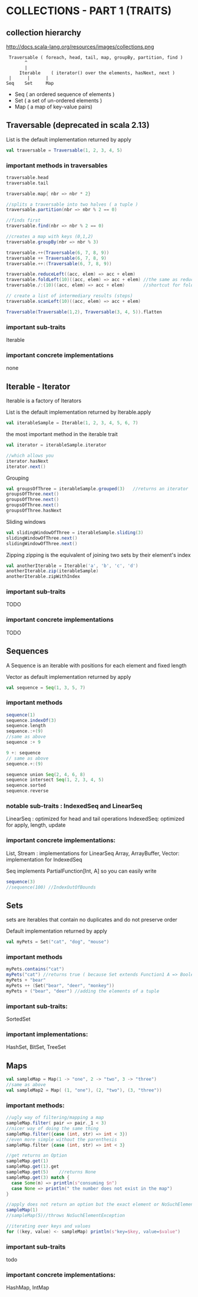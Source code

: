 # COLLECTIONS - PART 1 (TRAITS)

## collection hierarchy
http://docs.scala-lang.org/resources/images/collections.png

     Traversable ( foreach, head, tail, map, groupBy, partition, find )
           ^
           |
         Iterable    ( iterator() over the elements, hasNext, next )
     |      |      |
    Seq    Set     Map

 * Seq ( an ordered sequence of elements )
 * Set ( a set of un-ordered elements )
 * Map ( a map of key-value pairs)

## Traversable (deprecated in scala 2.13)
List is the default implementation returned by apply
```scala mdoc 
val traversable = Traversable(1, 2, 3, 4, 5) 
```

### important methods in traversables
```scala mdoc
traversable.head 
traversable.tail 

traversable.map{ nbr => nbr * 2}

//splits a traversable into two halves ( a tuple )
traversable.partition(nbr => nbr % 2 == 0) 

//finds first
traversable.find(nbr => nbr % 2 == 0)

//creates a map with keys (0,1,2) 
traversable.groupBy(nbr => nbr % 3) 

traversable.++(Traversable(6, 7, 8, 9)) 
traversable ++ Traversable(6, 7, 8, 9)
traversable.++:(Traversable(6, 7, 8, 9))  

traversable.reduceLeft((acc, elem) => acc + elem)   
traversable.foldLeft(10)((acc, elem) => acc + elem) //the same as reduce but starting with 10
traversable./:(10)((acc, elem) => acc + elem)       //shortcut for fold left

// create a list of intermediary results (steps)
traversable.scanLeft(10)((acc, elem) => acc + elem)  

Traversable(Traversable(1,2), Traversable(3, 4, 5)).flatten
```
### important sub-traits 
 Iterable

### important concrete implementations 
 none

## Iterable - Iterator
Iterable is a factory of Iterators

List is the default implementation returned by Iterable.apply
```scala mdoc 
val iterableSample = Iterable(1, 2, 3, 4, 5, 6, 7)         
```

the most important method in the iterable trait
```scala mdoc
val iterator = iterableSample.iterator

//which allows you        
iterator.hasNext
iterator.next()
```

Grouping
```scala mdoc
val groupsOfThree = iterableSample.grouped(3)   //returns an iterator
groupsOfThree.next() 
groupsOfThree.next() 
groupsOfThree.next() 
groupsOfThree.hasNext 
```

Sliding windows
```scala mdoc
val slidingWindowOfThree = iterableSample.sliding(3) 
slidingWindowOfThree.next() 
slidingWindowOfThree.next() 
```

Zipping 
zipping is the equivalent of joining two sets by their element's index
```scala mdoc
val anotherIterable = Iterable('a', 'b', 'c', 'd')
anotherIterable.zip(iterableSample) 
anotherIterable.zipWithIndex  
```

### important sub-traits
TODO

### important concrete implementations
TODO

## Sequences
A Sequence is an iterable with positions for each element and fixed length

Vector as default implementation returned by apply
```scala mdoc 
val sequence = Seq(1, 3, 5, 7)
```

### important methods
```scala mdoc
sequence(1) 
sequence.indexOf(3) 
sequence.length 
sequence.:+(9)
//same as above 
sequence :+ 9 

9 +: sequence 
// same as above
sequence.+:(9) 

sequence union Seq(2, 4, 6, 8)
sequence intersect Seq(1, 2, 3, 4, 5)
sequence.sorted
sequence.reverse
```

### notable sub-traits : IndexedSeq and LinearSeq
LinearSeq : optimized for head and tail operations
IndexedSeq: optimized for apply, length, update

### important concrete implementations:
List, Stream : implementations for LinearSeq
Array, ArrayBuffer, Vector: implementation for IndexedSeq

Seq implements PartialFunction[Int, A] so you can easily write
```scala mdoc
sequence(3) 
//sequence(100) //IndexOutOfBounds
```

## Sets
sets are iterables that contain no duplicates and do not preserve order

Default implementation returned by apply
```scala mdoc 
val myPets = Set("cat", "dog", "mouse")
```

### important methods
```scala mdoc
myPets.contains("cat") 
myPets("cat") //returns true ( because Set extends Function1 A => Boolean)
myPets + "bear"
myPets ++ (Set("bear", "deer", "monkey"))
myPets + ("bear", "deer") //adding the elements of a tuple
```

### important sub-traits: 
SortedSet

### important implementations: 
HashSet, BitSet, TreeSet


## Maps
```scala mdoc
val sampleMap = Map(1 -> "one", 2 -> "two", 3 -> "three")
//same as above
val sampleMap2 = Map( (1, "one"), (2, "two"), (3, "three")) 
```


### important methods:
```scala mdoc
//ugly way of filtering/mapping a map
sampleMap.filter( pair => pair._1 < 3) 
//nicer way of doing the same thing
sampleMap.filter({case (int, str) => int < 3})
//even more simple without the parenthesis 
sampleMap.filter {case (int, str) => int < 3}

//get returns an Option 
sampleMap.get(1) 
sampleMap.get(1).get
sampleMap.get(5)    //returns None
sampleMap.get(3) match {
  case Some(n) => println(s"consuming $n")
  case None => println(" the number does not exist in the map")
}

//apply does not return an option but the exact element or NoSuchElementException
sampleMap(1)
//sampleMap(5)//throws NoSuchElementException

//iterating over keys and values
for ((key, value) <- sampleMap) println(s"key=$key, value=$value")
```

### important sub-traits
todo

### important concrete implementations: 
HashMap, IntMap
